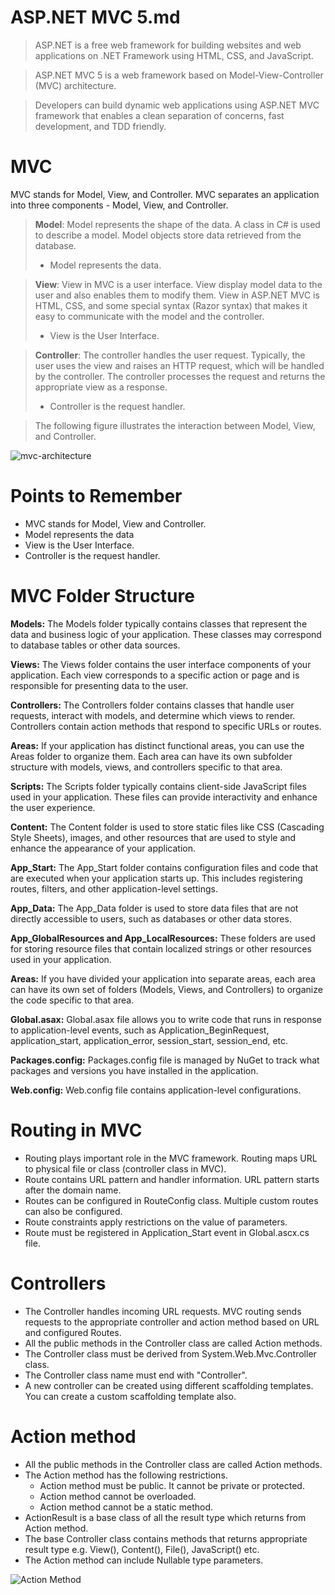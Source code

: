 # ASP.NET MVC 5.md

> ASP.NET is a free web framework for building websites and web applications on .NET Framework using HTML, CSS, and JavaScript. 

> ASP.NET MVC 5 is a web framework based on Model-View-Controller (MVC) architecture. 

> Developers can build dynamic web applications using ASP.NET MVC framework that enables a clean separation of concerns, fast development, and TDD friendly.

# MVC
MVC stands for Model, View, and Controller. MVC separates an application into three components - Model, View, and Controller.

> **Model**: Model represents the shape of the data. A class in C# is used to describe a model. Model objects store data retrieved from the database.
>* Model represents the data.

> **View**: View in MVC is a user interface. View display model data to the user and also enables them to modify them. View in ASP.NET MVC is HTML, CSS, and some special syntax (Razor syntax) that makes it easy to communicate with the model and the controller.
>* View is the User Interface.

> **Controller**: The controller handles the user request. Typically, the user uses the view and raises an HTTP request, which will be handled by the controller. The controller processes the request and returns the appropriate view as a response.
>* Controller is the request handler.

> The following figure illustrates the interaction between Model, View, and Controller.




![mvc-architecture](https://github.com/a0s21en5/The-Complete-C-Sharp-Bootcamp/assets/86140629/3cc1922a-a9dc-4d12-8d59-f3d51a9208bf)

# Points to Remember
* MVC stands for Model, View and Controller.
* Model represents the data
* View is the User Interface.
* Controller is the request handler.


# MVC Folder Structure
**Models:** The Models folder typically contains classes that represent the data and business logic of your application. These classes may correspond to database tables or other data sources.

**Views:** The Views folder contains the user interface components of your application. Each view corresponds to a specific action or page and is responsible for presenting data to the user.

**Controllers:** The Controllers folder contains classes that handle user requests, interact with models, and determine which views to render. Controllers contain action methods that respond to specific URLs or routes.

**Areas:** If your application has distinct functional areas, you can use the Areas folder to organize them. Each area can have its own subfolder structure with models, views, and controllers specific to that area.

**Scripts:** The Scripts folder typically contains client-side JavaScript files used in your application. These files can provide interactivity and enhance the user experience.

**Content:** The Content folder is used to store static files like CSS (Cascading Style Sheets), images, and other resources that are used to style and enhance the appearance of your application.

**App_Start:** The App_Start folder contains configuration files and code that are executed when your application starts up. This includes registering routes, filters, and other application-level settings.

**App_Data:** The App_Data folder is used to store data files that are not directly accessible to users, such as databases or other data stores.

**App_GlobalResources and App_LocalResources:** These folders are used for storing resource files that contain localized strings or other resources used in your application.

**Areas:** If you have divided your application into separate areas, each area can have its own set of folders (Models, Views, and Controllers) to organize the code specific to that area.

**Global.asax:** Global.asax file allows you to write code that runs in response to application-level events, such as Application_BeginRequest, application_start, application_error, session_start, session_end, etc.

**Packages.config:** Packages.config file is managed by NuGet to track what packages and versions you have installed in the application.

**Web.config:** Web.config file contains application-level configurations.

# Routing in MVC
* Routing plays important role in the MVC framework. Routing maps URL to physical file or class (controller class in MVC).
* Route contains URL pattern and handler information. URL pattern starts after the domain name.
* Routes can be configured in RouteConfig class. Multiple custom routes can also be configured.
* Route constraints apply restrictions on the value of parameters.
* Route must be registered in Application_Start event in Global.ascx.cs file.

# Controllers
* The Controller handles incoming URL requests. MVC routing sends requests to the appropriate controller and action method based on URL and configured Routes.
* All the public methods in the Controller class are called Action methods.
* The Controller class must be derived from System.Web.Mvc.Controller class.
* The Controller class name must end with "Controller".
* A new controller can be created using different scaffolding templates. You can create a custom scaffolding template also.

# Action method
* All the public methods in the Controller class are called Action methods.
* The Action method has the following restrictions.
    - Action method must be public. It cannot be private or protected.
    - Action method cannot be overloaded.
    - Action method cannot be a static method.
* ActionResult is a base class of all the result type which returns from Action method.
* The base Controller class contains methods that returns appropriate result type e.g. View(), Content(), File(), JavaScript() etc.
* The Action method can include Nullable type parameters.

![Action Method](https://github.com/a0s21en5/The-Complete-C-Sharp-Bootcamp/assets/86140629/1bd3ee23-32cb-4d4a-9ecd-416b7148971b)
